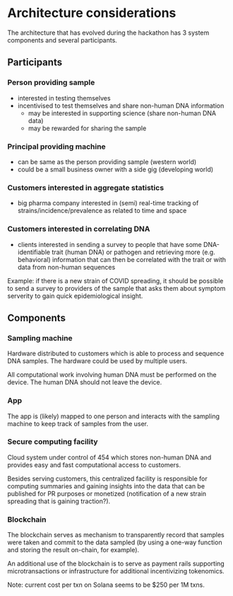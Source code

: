 # Architecture considerations

The architecture that has evolved during the hackathon has 3 system components and several participants.

## Participants

### Person providing sample

- interested in testing themselves
- incentivised to test themselves and share non-human DNA information
    - may be interested in supporting science (share non-human DNA data)
    - may be rewarded for sharing the sample

### Principal providing machine

- can be same as the person providing sample (western world)
- could be a small business owner with a side gig (developing world)

### Customers interested in aggregate statistics

- big pharma company interested in (semi) real-time tracking of strains/incidence/prevalence as related to time and space

### Customers interested in correlating DNA

- clients interested in sending a survey to people that have some DNA-identifiable trait (human DNA) or pathogen and retrieving more (e.g. behavioral) information that can then be correlated with the trait or with data from non-human sequences

Example: if there is a new strain of COVID spreading, it should be possible to send a survey to providers of the sample that asks them about symptom serverity to gain quick epidemiological insight.


## Components

### Sampling machine

Hardware distributed to customers which is able to process and sequence DNA samples. The hardware could be used by multiple users.

All computational work involving human DNA must be performed on the device. The human DNA should not leave the device.

### App

The app is (likely) mapped to one person and interacts with the sampling machine to keep track of samples from the user.

### Secure computing facility

Cloud system under control of 454 which stores non-human DNA and provides easy and fast computational access to customers.

Besides serving customers, this centralized facility is responsible for computing summaries and gaining insights into the data that can be published for PR purposes or monetized (notification of a new strain spreading that is gaining traction?).

### Blockchain

The blockchain serves as mechanism to transparently record that samples were taken and commit to the data sampled (by using a one-way function and storing the result on-chain, for example).

An additional use of the blockchain is to serve as payment rails supporting microtransactions or infrastructure for additional incentivizing tokenomics.

Note: current cost per txn on Solana seems to be $250 per 1M txns.
